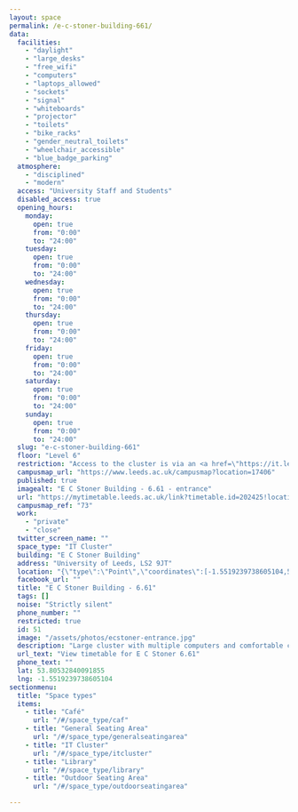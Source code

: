 ```yaml
---
layout: space
permalink: /e-c-stoner-building-661/
data:
  facilities:
    - "daylight"
    - "large_desks"
    - "free_wifi"
    - "computers"
    - "laptops_allowed"
    - "sockets"
    - "signal"
    - "whiteboards"
    - "projector"
    - "toilets"
    - "bike_racks"
    - "gender_neutral_toilets"
    - "wheelchair_accessible"
    - "blue_badge_parking"
  atmosphere:
    - "disciplined"
    - "modern"
  access: "University Staff and Students"
  disabled_access: true
  opening_hours:
    monday:
      open: true
      from: "0:00"
      to: "24:00"
    tuesday:
      open: true
      from: "0:00"
      to: "24:00"
    wednesday:
      open: true
      from: "0:00"
      to: "24:00"
    thursday:
      open: true
      from: "0:00"
      to: "24:00"
    friday:
      open: true
      from: "0:00"
      to: "24:00"
    saturday:
      open: true
      from: "0:00"
      to: "24:00"
    sunday:
      open: true
      from: "0:00"
      to: "24:00"
  slug: "e-c-stoner-building-661"
  floor: "Level 6"
  restriction: "Access to the cluster is via an <a href=\"https://it.leeds.ac.uk/it?id=clusters\" target=\"_it\">entrance code available on the IT website</a>"
  campusmap_url: "https://www.leeds.ac.uk/campusmap?location=17406"
  published: true
  imagealt: "E C Stoner Building - 6.61 - entrance"
  url: "https://mytimetable.leeds.ac.uk/link?timetable.id=202425!location!5216C608F8794D77F15FA9D195AB1DE5"
  campusmap_ref: "73"
  work:
    - "private"
    - "close"
  twitter_screen_name: ""
  space_type: "IT Cluster"
  building: "E C Stoner Building"
  address: "University of Leeds, LS2 9JT"
  location: "{\"type\":\"Point\",\"coordinates\":[-1.5519239738605104,53.80532840091855]}"
  facebook_url: ""
  title: "E C Stoner Building - 6.61"
  tags: []
  noise: "Strictly silent"
  phone_number: ""
  restricted: true
  id: 51
  image: "/assets/photos/ecstoner-entrance.jpg"
  description: "Large cluster with multiple computers and comfortable chairs. 40 seat caapcity. Between approx 8am-8pm weekdays you can also access from Level 10 of EC Stoner building (where the IT Service Desk is) following the Red Route to lift 48 (next to staircase 4) and take the lift down to level 6. The entrance to the cluster is on your right. Please note this lift is switched off between approx 8pm-8am weekdays and all day at weekends."
  url_text: "View timetable for E C Stoner 6.61"
  phone_text: ""
  lat: 53.80532840091855
  lng: -1.5519239738605104
sectionmenu:
  title: "Space types"
  items:
    - title: "Café"
      url: "/#/space_type/caf"
    - title: "General Seating Area"
      url: "/#/space_type/generalseatingarea"
    - title: "IT Cluster"
      url: "/#/space_type/itcluster"
    - title: "Library"
      url: "/#/space_type/library"
    - title: "Outdoor Seating Area"
      url: "/#/space_type/outdoorseatingarea"

---
```

